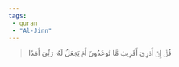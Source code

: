 ```yaml
---
tags: 
 - quran 
 - "Al-Jinn"
---
```


> قُلۡ إِنۡ أَدۡرِيٓ أَقَرِيبٞ مَّا تُوعَدُونَ أَمۡ يَجۡعَلُ لَهُۥ رَبِّيٓ أَمَدًا
